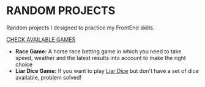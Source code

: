 # RANDOM PROJECTS

Random projects I designed to practice my FrontEnd skills.

[CHECK AVAILABLE GAMES](https://randomprojects-green.vercel.app/)

- **Race Game:** A horse race betting game in which you need to take speed, weather and the latest results into account to make the right choice
- **Liar Dice Game:** If you want to play [Liar Dice](https://www.dicegamedepot.com/liars-dice-rules/) but don't have a set of dice available, problem solved!
